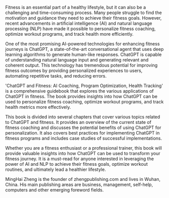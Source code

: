 
Fitness is an essential part of a healthy lifestyle, but it can also be a challenging and time-consuming process. Many people struggle to find the motivation and guidance they need to achieve their fitness goals. However, recent advancements in artificial intelligence (AI) and natural language processing (NLP) have made it possible to personalize fitness coaching, optimize workout programs, and track health more efficiently.

One of the most promising AI-powered technologies for enhancing fitness journeys is ChatGPT, a state-of-the-art conversational agent that uses deep learning algorithms to generate human-like responses. ChatGPT is capable of understanding natural language input and generating relevant and coherent output. This technology has tremendous potential for improving fitness outcomes by providing personalized experiences to users, automating repetitive tasks, and reducing errors.

'ChatGPT and Fitness: AI Coaching, Program Optimization, Health Tracking' is a comprehensive guidebook that explores the various applications of ChatGPT in fitness. The book provides insights into how ChatGPT can be used to personalize fitness coaching, optimize workout programs, and track health metrics more effectively.

This book is divided into several chapters that cover various topics related to ChatGPT and fitness. It provides an overview of the current state of fitness coaching and discusses the potential benefits of using ChatGPT for personalization. It also covers best practices for implementing ChatGPT in fitness programs and includes case studies of successful implementations.

Whether you are a fitness enthusiast or a professional trainer, this book will provide valuable insights into how ChatGPT can be used to transform your fitness journey. It is a must-read for anyone interested in leveraging the power of AI and NLP to achieve their fitness goals, optimize workout routines, and ultimately lead a healthier lifestyle.

MingHai Zheng is the founder of zhengpublishing.com and lives in Wuhan, China. His main publishing areas are business, management, self-help, computers and other emerging foreword fields.
